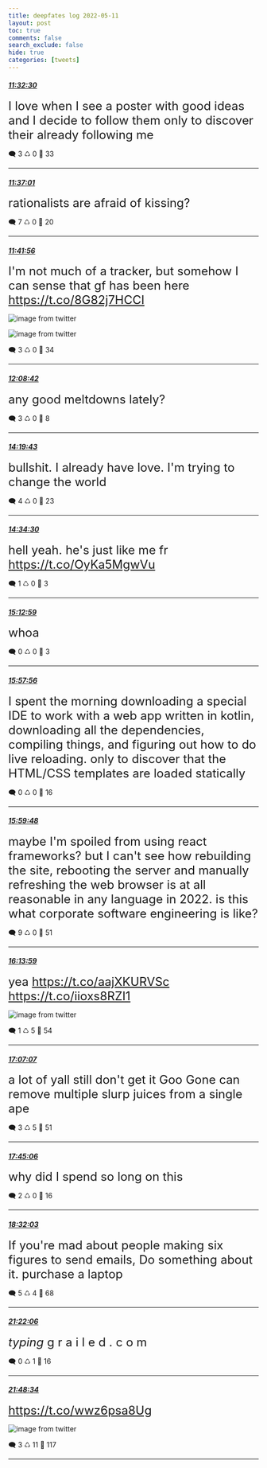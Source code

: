```yaml
---
title: deepfates log 2022-05-11
layout: post
toc: true
comments: false
search_exclude: false
hide: true
categories: [tweets]
---
```



#### <a href = "https://twitter.com/deepfates/status/1524442337304363009">*11:32:30*</a>

<font size="5">I love when I see a poster with good ideas and I decide to follow them only to discover their already following me</font>



🗨️ 3 ♺ 0 🤍  33   

---
    
#### <a href = "https://twitter.com/deepfates/status/1524443473033760768">*11:37:01*</a>

<font size="5">rationalists are afraid of kissing?</font>



🗨️ 7 ♺ 0 🤍  20   

---
    
#### <a href = "https://twitter.com/deepfates/status/1524444708872855554">*11:41:56*</a>

<font size="5">I'm not much of a tracker, but somehow I can sense that gf has been here  https://t.co/8G82j7HCCI</font>

![image from twitter](/images/from_twitter/FSfqYMOXoAE2HnY.jpg)

![image from twitter](/images/from_twitter/FSfqYjMXoAEow25.jpg)


🗨️ 3 ♺ 0 🤍  34   

---
    
#### <a href = "https://twitter.com/deepfates/status/1524451447215120387">*12:08:42*</a>

<font size="5">any good meltdowns lately?</font>



🗨️ 3 ♺ 0 🤍  8   

---
    
#### <a href = "https://twitter.com/deepfates/status/1524484419217764353">*14:19:43*</a>

<font size="5">bullshit. I already have love. I'm trying to change the world</font>



🗨️ 4 ♺ 0 🤍  23   

---
    
#### <a href = "https://twitter.com/deepfates/status/1524488137271132162">*14:34:30*</a>

<font size="5">hell yeah. he's just like me fr   https://t.co/OyKa5MgwVu</font>



🗨️ 1 ♺ 0 🤍  3   

---
    
#### <a href = "https://twitter.com/deepfates/status/1524497825148678152">*15:12:59*</a>

<font size="5">whoa</font>



🗨️ 0 ♺ 0 🤍  3   

---
    
#### <a href = "https://twitter.com/deepfates/status/1524509135009632256">*15:57:56*</a>

<font size="5">I spent the morning downloading a special IDE to work with a web app written in kotlin, downloading all the dependencies, compiling things, and figuring out how to do live reloading.   only to discover that the HTML/CSS templates are loaded statically</font>



🗨️ 0 ♺ 0 🤍  16   

---
    
#### <a href = "https://twitter.com/deepfates/status/1524509605501493249">*15:59:48*</a>

<font size="5">maybe I'm spoiled from using react frameworks? but I can't see how rebuilding the site, rebooting the server and manually refreshing the web browser is at all reasonable in any language in 2022.  is this what corporate software engineering is like?</font>



🗨️ 9 ♺ 0 🤍  51   

---
    
#### <a href = "https://twitter.com/deepfates/status/1524513174497636353">*16:13:59*</a>

<font size="5">yea   https://t.co/aajXKURVSc  https://t.co/iioxs8RZI1</font>

![image from twitter](/images/from_twitter/FSgopxFXEAAhZoJ.jpg)


🗨️ 1 ♺ 5 🤍  54   

---
    
#### <a href = "https://twitter.com/deepfates/status/1524526546102276096">*17:07:07*</a>

<font size="5">a lot of yall still don't get it  Goo Gone can remove multiple slurp juices from a single ape</font>



🗨️ 3 ♺ 5 🤍  51   

---
    
#### <a href = "https://twitter.com/deepfates/status/1524536102723403777">*17:45:06*</a>

<font size="5">why did I spend so long on this</font>



🗨️ 2 ♺ 0 🤍  16   

---
    
#### <a href = "https://twitter.com/deepfates/status/1524547919809982465">*18:32:03*</a>

<font size="5">If you're mad about people making six figures to send emails, Do something about it. purchase a laptop</font>



🗨️ 5 ♺ 4 🤍  68   

---
    
#### <a href = "https://twitter.com/deepfates/status/1524590714612379649">*21:22:06*</a>

<font size="5">*typing* g r a i l e d . c o m</font>



🗨️ 0 ♺ 1 🤍  16   

---
    
#### <a href = "https://twitter.com/deepfates/status/1524597375175729152">*21:48:34*</a>

<font size="5"> https://t.co/wwz6psa8Ug</font>

![image from twitter](/images/from_twitter/FSh1O8pXIAEXP-r.jpg)


🗨️ 3 ♺ 11 🤍  117   

---
    
            
